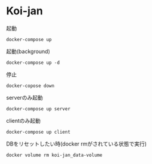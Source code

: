 # Koi-jan

起動
```
docker-compose up
```

起動(background)
```
docker-compose up -d
```

停止
```
docker-copose down
```

serverのみ起動
```
docker-compose up server
```

clientのみ起動
```
docker-compose up client
```

DBをリセットしたい時(docker rmがされている状態で実行)
```
docker volume rm koi-jan_data-volume
```
